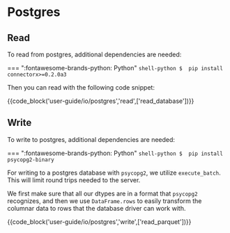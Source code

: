 # Postgres

## Read

To read from postgres, additional dependencies are needed:

=== ":fontawesome-brands-python: Python"
    ``` shell-python
    $  pip install connectorx>=0.2.0a3
    ```

Then you can read with the following code snippet:

{{code_block('user-guide/io/postgres','read',['read_database'])}}


## Write

To write to postgres, additional dependencies are needed:


=== ":fontawesome-brands-python: Python"
    ``` shell-python
    $  pip install psycopg2-binary
    ```

For writing to a postgres database with `psycopg2`, we utilize `execute_batch`. This will limit round trips needed
to the server.

We first make sure that all our dtypes are in a format that `psycopg2` recognizes, and then we use `DataFrame.rows` to
easily transform the columnar data to rows that the database driver can work with.

{{code_block('user-guide/io/postgres','write',['read_parquet'])}}
